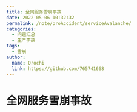 ```yaml
---
title: 全网服务雪崩事故
date: 2022-05-06 10:32:32
permalink: /note/proAccident/serviceAvalanche/
categories:
  - 问题汇总
  - 生产事故
tags:
  - 雪崩
author: 
  name: Orochi
  link: https://github.com/765741668
---
```

# 全网服务雪崩事故
